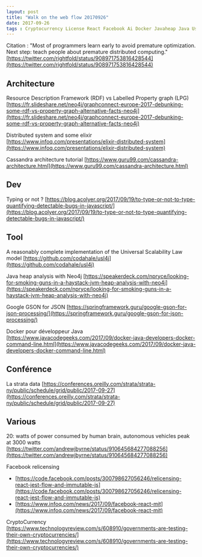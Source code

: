 ```yaml
---
layout: post
title: "Walk on the web flow 20170926"
date: 2017-09-26
tags : Cryptocurrency License React Facebook Ai Docker Javaheap Java Usl4j Neo4j Google JSON Gson Typing Cassandra Distributedsystem Graph Rdf Webflowwalk
---
```


Citation :
"Most of programmers learn early to avoid premature optimization. Next step: teach people about premature distributed computing."
[https://twitter.com/rightfold/status/908971753816428544](https://twitter.com/rightfold/status/908971753816428544)

## Architecture

Resource Description Framework (RDF) vs Labelled Property graph (LPG)
[https://fr.slideshare.net/neo4j/graphconnect-europe-2017-debunking-some-rdf-vs-property-graph-alternative-facts-neo4j](https://fr.slideshare.net/neo4j/graphconnect-europe-2017-debunking-some-rdf-vs-property-graph-alternative-facts-neo4j)

Distributed system and some elixir
[https://www.infoq.com/presentations/elixir-distributed-system](https://www.infoq.com/presentations/elixir-distributed-system)

Cassandra architecture tutorial
[https://www.guru99.com/cassandra-architecture.html](https://www.guru99.com/cassandra-architecture.html)

## Dev

Typing or not ?
[https://blog.acolyer.org/2017/09/19/to-type-or-not-to-type-quantifying-detectable-bugs-in-javascript/](https://blog.acolyer.org/2017/09/19/to-type-or-not-to-type-quantifying-detectable-bugs-in-javascript/)

## Tool

A reasonably complete implementation of the Universal Scalability Law model
[https://github.com/codahale/usl4j](https://github.com/codahale/usl4j)

Java heap analysis with Neo4j
[https://speakerdeck.com/npryce/looking-for-smoking-guns-in-a-haystack-jvm-heap-analysis-with-neo4j](https://speakerdeck.com/npryce/looking-for-smoking-guns-in-a-haystack-jvm-heap-analysis-with-neo4j)

Google GSON for JSON
[https://springframework.guru/google-gson-for-json-processing/](https://springframework.guru/google-gson-for-json-processing/)

Docker pour développeur Java
[https://www.javacodegeeks.com/2017/09/docker-java-developers-docker-command-line.html](https://www.javacodegeeks.com/2017/09/docker-java-developers-docker-command-line.html)

## Conférence

La strata data
[https://conferences.oreilly.com/strata/strata-ny/public/schedule/grid/public/2017-09-27](https://conferences.oreilly.com/strata/strata-ny/public/schedule/grid/public/2017-09-27)

## Various

20: watts of power consumed by human brain, autonomous vehicles peak at 3000 watts
[https://twitter.com/andrewjbyrne/status/910645684277088256](https://twitter.com/andrewjbyrne/status/910645684277088256)

Facebook relicensing
* [https://code.facebook.com/posts/300798627056246/relicensing-react-jest-flow-and-immutable-js](https://code.facebook.com/posts/300798627056246/relicensing-react-jest-flow-and-immutable-js)
* [https://www.infoq.com/news/2017/09/facebook-react-mit](https://www.infoq.com/news/2017/09/facebook-react-mit)

CryptoCurrency
[https://www.technologyreview.com/s/608910/governments-are-testing-their-own-cryptocurrencies/](https://www.technologyreview.com/s/608910/governments-are-testing-their-own-cryptocurrencies/)

